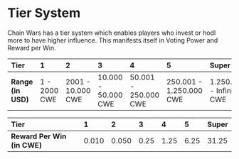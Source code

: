 # Tier System

Chain Wars has a tier system which enables players who invest or hodl more to have higher influence. This manifests itself in Voting Power and Reward per Win.

| Tier | 1 | 2 | 3 | 4 | 5 | Super |
| :--- | :--- | :--- | :--- | :--- | :--- | :--- |
| **Range \(in USD\)** | 1 - 2000 CWE | 2001 - 10.000 CWE | 10.000 - 50.000 CWE | 50.001 - 250.000 CWE | 250.001 - 1.250.000 CWE | 1.250.001 - Infinite CWE |





| Tier | 1 | 2 | 3 | 4 | 5 | Super |
| :--- | :--- | :--- | :--- | :--- | :--- | :--- |
| **Reward Per Win \(in CWE\)** | 0.010 | 0.050 | 0.25 | 1.25 | 6.25 | 31.25 |

